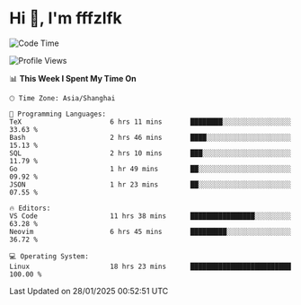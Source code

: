 # Hi 👋, I'm fffzlfk

<!--START_SECTION:waka-->
![Code Time](http://img.shields.io/badge/Code%20Time-1%2C201%20hrs%2031%20mins-blue)

![Profile Views](http://img.shields.io/badge/Profile%20Views-0-blue)

📊 **This Week I Spent My Time On** 

```text
🕑︎ Time Zone: Asia/Shanghai

💬 Programming Languages: 
TeX                      6 hrs 11 mins       ████████░░░░░░░░░░░░░░░░░   33.63 % 
Bash                     2 hrs 46 mins       ████░░░░░░░░░░░░░░░░░░░░░   15.13 % 
SQL                      2 hrs 10 mins       ███░░░░░░░░░░░░░░░░░░░░░░   11.79 % 
Go                       1 hr 49 mins        ██░░░░░░░░░░░░░░░░░░░░░░░   09.92 % 
JSON                     1 hr 23 mins        ██░░░░░░░░░░░░░░░░░░░░░░░   07.55 % 

🔥 Editors: 
VS Code                  11 hrs 38 mins      ████████████████░░░░░░░░░   63.28 % 
Neovim                   6 hrs 45 mins       █████████░░░░░░░░░░░░░░░░   36.72 % 

💻 Operating System: 
Linux                    18 hrs 23 mins      █████████████████████████   100.00 % 
```


 Last Updated on 28/01/2025 00:52:51 UTC
<!--END_SECTION:waka-->
